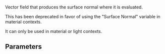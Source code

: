 Vector field that produces the surface normal where it is evaluated.

This has been deprecated in favor of using the "Surface Normal" variable in material contexts.

It can only be used in material or light contexts.

## Parameters